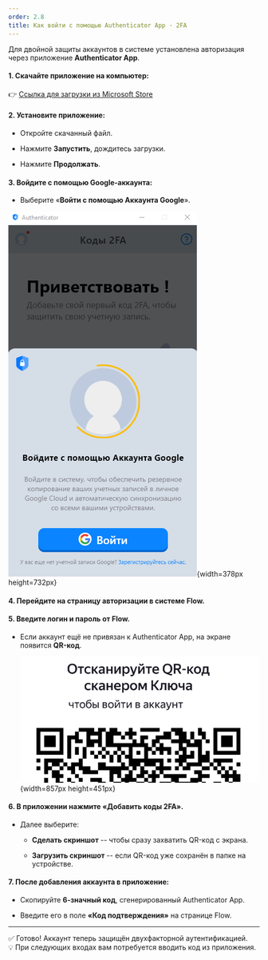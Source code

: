 ```yaml
---
order: 2.8
title: Как войти с помощью Authenticator App · 2FA
---
```


Для двойной защиты аккаунтов в системе установлена авторизация через приложение **Authenticator App**.

#### 1\. Скачайте приложение на компьютер:

👉 [Ссылка для загрузки из Microsoft Store](https://apps.microsoft.com/detail/9n6gl0bvkphn?hl=ru-ru&gl=US)

#### 2\. Установите приложение:

-  Откройте скачанный файл.

-  Нажмите **Запустить**, дождитесь загрузки.

-  Нажмите **Продолжать**.

#### 3\. Войдите с помощью Google-аккаунта:

-  Выберите «**Войти с помощью Аккаунта Google**».

![](./dvukhfaktornaya-autentifikaciya.png){width=378px height=732px}

#### 4\. Перейдите на страницу авторизации в системе Flow.

#### 5\. Введите логин и пароль от Flow.

-  Если аккаунт ещё не привязан к Authenticator App, на экране появится **QR-код**.

   ![](./dvukhfaktornaya-autentifikaciya-2.png){width=857px height=451px}

#### 6\. В приложении нажмите «**Добавить коды 2FA**».

-  Далее выберите:

   -  **Сделать скриншот** -- чтобы сразу захватить QR-код с экрана.

   -  **Загрузить скриншот** -- если QR-код уже сохранён в папке на устройстве.

#### 7\. После добавления аккаунта в приложение:

-  Скопируйте **6-значный код**, сгенерированный Authenticator App.

-  Введите его в поле **«Код подтверждения»** на странице Flow.



---

✅ Готово! Аккаунт теперь защищён двухфакторной аутентификацией.\
💡 При следующих входах вам потребуется вводить код из приложения.


